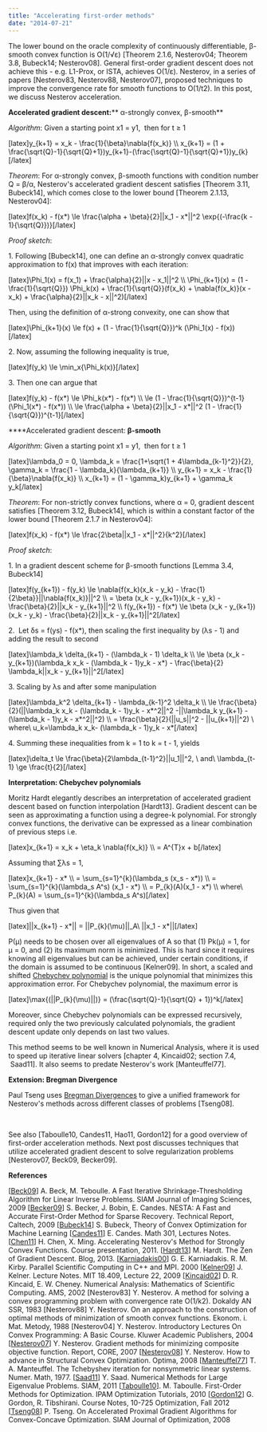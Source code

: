 ```yaml
---
title: "Accelerating first-order methods"
date: "2014-07-21"
---
```


The lower bound on the oracle complexity of continuously differentiable, β-smooth convex function is O(1/√ε) \[Theorem 2.1.6, Nesterov04; Theorem 3.8, Bubeck14; Nesterov08\]. General first-order gradient descent does not achieve this - e.g. L1\-Prox, or ISTA, achieves O(1/ε). Nesterov, in a series of papers \[Nesterov83, Nesterov88, Nesterov07\], proposed techniques to improve the convergence rate for smooth functions to O(1/t2). In this post, we discuss Nesterov acceleration.

**Accelerated gradient descent:**** α-strongly convex, β-smooth**

_Algorithm_: Given a starting point x1 = y1,  then for t ≥ 1

\[latex\]y\_{k+1} = x\_k - \\frac{1}{\\beta}\\nabla{f(x\_k)} \\\\ x\_{k+1} = (1 + \\frac{\\sqrt{Q}-1}{\\sqrt{Q}+1})y\_{k+1}-(\\frac{\\sqrt{Q}-1}{\\sqrt{Q}+1})y\_{k}\[/latex\]

_Theorem_: For α-strongly convex, β-smooth functions with condition number Q = β/α, Nesterov's accelerated gradient descent satisfies \[Theorem 3.11, Bubeck14\], which comes close to the lower bound \[Theorem 2.1.13, Nesterov04\]:

\[latex\]f(x\_k) - f(x\*) \\le \\frac{\\alpha + \\beta}{2}||x\_1 - x\*||^2 \\exp{(-\\frac{k - 1}{\\sqrt{Q}})}\[/latex\]

_Proof sketch_:

1\. Following \[Bubeck14\], one can define an α-strongly convex quadratic approximation to f(x) that improves with each iteration:

\[latex\]\\Phi\_1(x) = f(x\_1) + \\frac{\\alpha}{2}||x - x\_1||^2 \\\\ \\Phi\_{k+1}(x) = (1 - \\frac{1}{\\sqrt{Q}}) \\Phi\_k(x) + \\frac{1}{\\sqrt{Q}}(f(x\_k) + \\nabla{f(x\_k)}(x - x\_k) + \\frac{\\alpha}{2}||x\_k - x||^2)\[/latex\]

Then, using the definition of α-strong convexity, one can show that

\[latex\]\\Phi\_{k+1}(x) \\le f(x) + (1 - \\frac{1}{\\sqrt{Q}})^k (\\Phi\_1(x) - f(x)) \[/latex\]

2\. Now, assuming the following inequality is true,

\[latex\]f(y\_k) \\le \\min\_x{\\Phi\_k(x)}\[/latex\]

3\. Then one can argue that

\[latex\]f(y\_k) - f(x\*) \\le \\Phi\_k(x\*) - f(x\*) \\\\ \\le (1 - \\frac{1}{\\sqrt{Q}})^{t-1}(\\Phi\_1(x\*) - f(x\*)) \\\\ \\le \\frac{\\alpha + \\beta}{2}||x\_1 - x\*||^2 (1 - \\frac{1}{\\sqrt{Q}})^{t-1}\[/latex\]

****Accelerated gradient descent: **β-smooth**

_Algorithm_: Given a starting point x1 = y1,  then for t ≥ 1

\[latex\]\\lambda\_0 = 0, \\lambda\_k = \\frac{1+\\sqrt{1 + 4\\lambda\_{k-1}^2}}{2}, \\gamma\_k = \\frac{1 - \\lambda\_k}{\\lambda\_{k+1}} \\\\ y\_{k+1} = x\_k - \\frac{1}{\\beta}\\nabla{f(x\_k)} \\\\ x\_{k+1} = (1 - \\gamma\_k)y\_{k+1} + \\gamma\_k y\_k\[/latex\]

_Theorem_: For non-strictly convex functions, where α = 0, gradient descent satisfies \[Theorem 3.12, Bubeck14\], which is within a constant factor of the lower bound \[Theorem 2.1.7 in Nesterov04\]:

\[latex\]f(x\_k) - f(x\*) \\le \\frac{2\\beta||x\_1 - x\*||^2}{k^2}\[/latex\]

_Proof sketch_:

1\. In a gradient descent scheme for β-smooth functions \[Lemma 3.4, Bubeck14\]

\[latex\]f(y\_{k+1}) - f(y\_k) \\le \\nabla{f(x\_k)(x\_k - y\_k) - \\frac{1}{2\\beta}}||\\nabla{f(x\_k)}||^2 \\\\ = \\beta (x\_k - y\_{k+1})(x\_k - y\_k) - \\frac{\\beta}{2}||x\_k - y\_{k+1}||^2 \\\\ f(y\_{k+1}) - f(x\*) \\le \\beta (x\_k - y\_{k+1})(x\_k - y\_k) - \\frac{\\beta}{2}||x\_k - y\_{k+1}||^2\[/latex\]

2\.  Let δs = f(ys) - f(x\*), then scaling the first inequality by (λs - 1) and adding the result to second

\[latex\]\\lambda\_k \\delta\_{k+1} - (\\lambda\_k - 1) \\delta\_k \\\\ \\le \\beta (x\_k - y\_{k+1})(\\lambda\_k x\_k - (\\lambda\_k - 1)y\_k - x\*) - \\frac{\\beta}{2} \\lambda\_k||x\_k - y\_{k+1}||^2\[/latex\]

3\. Scaling by λs and after some manipulation

\[latex\]\\lambda\_k^2 \\delta\_{k+1} - \\lambda\_{k-1}^2 \\delta\_k \\\\ \\le \\frac{\\beta}{2}(||\\lambda\_k x\_k - (\\lambda\_k - 1)y\_k - x\*^2||^2 -||\\lambda\_k y\_{k+1} - (\\lambda\_k - 1)y\_k - x\*^2||^2) \\\\ = \\frac{\\beta}{2}(||u\_s||^2 - ||u\_{k+1}||^2) \\ where\\ u\_k=\\lambda\_k x\_k- (\\lambda\_k - 1)y\_k - x\*\[/latex\]

4\. Summing these inequalities from k = 1 to k = t - 1, yields

\[latex\]\\delta\_t \\le \\frac{\\beta}{2\\lambda\_{t-1}^2}||u\_1||^2, \\ and\\ \\lambda\_{t-1} \\ge \\frac{t}{2}\[/latex\]

**Interpretation: Chebychev polynomials**

Moritz Hardt elegantly describes an interpretation of accelerated gradient descent based on function interpolation \[Hardt13\]. Gradient descent can be seen as approximating a function using a degree-k polynomial. For strongly convex functions, the derivative can be expressed as a linear combination of previous steps i.e.

\[latex\]x\_{k+1} = x\_k + \\eta\_k \\nabla{f(x\_k)} \\\\ = A^{T}x + b\[/latex\]

Assuming that ∑λs = 1,

\[latex\]x\_{k+1} - x\* \\\\ = \\sum\_{s=1}^{k}(\\lambda\_s (x\_s - x\*)) \\\\ = \\sum\_{s=1}^{k}(\\lambda\_s A^s) (x\_1 - x\*) \\\\ = P\_{k}(A)(x\_1 - x\*) \\\\ where\\ P\_{k}(A) = \\sum\_{s=1}^{k}(\\lambda\_s A^s)\[/latex\]

Thus given that

\[latex\]||x\_{k+1} - x\*|| = ||P\_{k}(\\mu)||\_A\\ ||x\_1 - x\*||\[/latex\]

P(μ) needs to be chosen over all eigenvalues of A so that (1) Pk(μ) = 1, for μ = 0, and (2) its maximum norm is minimized. This is hard since it requires knowing all eigenvalues but can be achieved, under certain conditions, if the domain is assumed to be continuous \[Kelner09\]. In short, a scaled and shifted [Chebychev polynomial](http://en.wikipedia.org/wiki/Chebyshev_polynomials) is the unique polynomial that minimizes this approximation error. For Chebychev polynomial, the maximum error is

\[latex\]\\max{(||P\_{k}(\\mu)||)} = (\\frac{\\sqrt{Q}-1}{\\sqrt{Q} + 1})^k\[/latex\]

Moreover, since Chebychev polynomials can be expressed recursively, required only the two previously calculated polynomials, the gradient descent update only depends on last two values.

This method seems to be well known in Numerical Analysis, where it is used to speed up iterative linear solvers \[chapter 4, Kincaid02; section 7.4,  Saad11\]. It also seems to predate Nesterov's work \[Manteuffel77\].

**Extension: Bregman Divergence**

Paul Tseng uses [Bregman Divergences](http://mark.reid.name/blog/meet-the-bregman-divergences.html) to give a unified framework for Nesterov's methods across different classes of problems \[Tseng08\].

 

See also \[Taboulle10, Candes11, Hao11, Gordon12\] for a good overview of first-order acceleration methods. Next post discusses techniques that utilize accelerated gradient descent to solve regularization problems \[Nesterov07, Beck09, Becker09\].

**References**

\[[Beck09](http://mechroom.technion.ac.il/~becka/papers/71654.pdf)\] A. Beck, M. Teboulle. A Fast Iterative Shrinkage-Thresholding Algorithm for Linear Inverse Problems. SIAM Journal of Imaging Sciences, 2009 \[[Becker09](http://statweb.stanford.edu/~candes/nesta/NESTA.pdf)\] S. Becker, J. Bobin, E. Candes. NESTA: A Fast and Accurate First-Order Method for Sparse Recovery. Technical Report, Caltech, 2009 \[[Bubeck14](http://www.princeton.edu/~sbubeck/Bubeck14.pdf)\] S. Bubeck, Theory of Convex Optimization for Machine Learning \[[Candes11](http://statweb.stanford.edu/~candes/math301/Lectures/fast_proximal_methods.pdf)\] E. Candes. Math 301, Lectures Notes. \[[Chen11](http://statweb.stanford.edu/~candes/math301/Lectures/acc_nesterov.pdf)\] H. Chen, X. Ming. Accelerating Nesterov's Method for Strongly Convex Functions. Course presentation, 2011. \[[Hardt13](http://mrtz.org/blog/the-zen-of-gradient-descent/)\] M. Hardt. The Zen of Gradient Descent. Blog, 2013. \[[Karniadakis00](http://www.cfm.brown.edu/people/gk/chap7/node21.html)\] G. E. Karniadakis. R. M. Kirby. Parallel Scientific Computing in C++ and MPI. 2000 \[[Kelner09](http://ocw.mit.edu/courses/mathematics/18-409-topics-in-theoretical-computer-science-an-algorithmists-toolkit-fall-2009/lecture-notes/MIT18_409F09_scribe22.pdf)\] J. Kelner. Lecture Notes. MIT 18.409, Lecture 22, 2009 \[[Kincaid02](http://books.google.com/books?id=x69Q226WR8kC&pg=PA224&lpg=PA224&dq=numerical+analysis+chebyshev+acceleration&source=bl&ots=J7e8egYnwg&sig=gT-vbe7DtdAWvcUkFwHEIwNWiZw&hl=en&sa=X&ei=iUHPU5K-GobE8AHgtIHQBQ&ved=0CFoQ6AEwBg#v=onepage&q=numerical%20analysis%20chebyshev%20acceleration&f=false)\] D. R. Kincaid, E. W. Cheney. Numerical Analysis: Mathematics of Scientific Computing. AMS, 2002 \[Nesterov83\] Y. Nesterov. A method for solving a convex programming problem with convergence rate O(1/k2). Dokaldy AN SSR, 1983 \[Nesterov88\] Y. Nesterov. On an approach to the construction of optimal methods of minimization of smooth convex functions. Ekonom. i. Mat. Metody, 1988 \[Nesterov04\] Y. Nesterov. Introductory Lectures On Convex Programming: A Basic Course. Kluwer Academic Publishers, 2004 \[[Nesterov07](http://www.google.com/url?sa=t&rct=j&q=&esrc=s&source=web&cd=10&cad=rja&uact=8&ved=0CHkQFjAJ&url=http%3A%2F%2Fwww.ecore.be%2FDPs%2Fdp_1191313936.pdf&ei=2PPNU7nmEoaT8QHOioGwCA&usg=AFQjCNFLHxemWvAoXMH4NdWlKh8d9sQOrw&bvm=bv.71198958,d.b2U)\] Y. Nesterov. Gradient methods for minimizing composite objective function. Report, CORE, 2007 \[[Nesterov08](http://galton.uchicago.edu/~lekheng/courses/31060s13/nesterov.pdf)\] Y. Nesterov. How to advance in Structural Convex Optimization. Optima, 2008 \[[Manteuffel77](http://link.springer.com/article/10.1007%2FBF01389971#page-1)\] T. A. Manteuffel. The Tchebyshev iteration for nonsymmetric linear systems. Numer. Math, 1977. \[[Saad11](http://www-users.cs.umn.edu/~saad/eig_book_2ndEd.pdf)\] Y. Saad. Numerical Methods for Large Eigenvalue Problems. SIAM, 2011 \[[Taboulle10](https://www.ipam.ucla.edu/publications/optut/optut_9300.pdf)\]. M. Taboulle. First-Order Methods for Optimization. IPAM Optimization Tutorials, 2010 \[[Gordon12](https://www.cs.cmu.edu/~ggordon/10725-F12/slides/09-acceleration.pdf)\] G. Gordon, R. Tibshirani. Course Notes, 10-725 Optimization, Fall 2012 \[[Tseng08](http://www.mit.edu/~dimitrib/PTseng/papers/apgm.pdf)\] P. Tseng. On Accelerated Proximal Gradient Algorithms for Convex-Concave Optimization. SIAM Journal of Optimization, 2008
